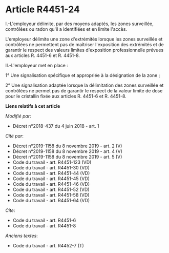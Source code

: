 # Article R4451-24

I.-L'employeur délimite, par des moyens adaptés, les zones surveillée, contrôlées ou radon qu'il a identifiées et en limite
l'accès. 

L'employeur délimite une zone d'extrémités lorsque les zones surveillée et contrôlées ne permettent pas de maîtriser
l'exposition des extrémités et de garantir le respect des valeurs limites d'exposition professionnelle prévues aux articles
R. 4451-6 et R. 4451-8. 

II.-L'employeur met en place : 

1° Une signalisation spécifique et appropriée à la désignation de la zone ; 

2° Une signalisation adaptée lorsque la délimitation des zones surveillée et contrôlées ne permet pas de garantir le respect
de la valeur limite de dose pour le cristallin fixée aux articles R. 4451-6 et R. 4451-8.

**Liens relatifs à cet article**

_Modifié par_:

  - Décret n°2018-437 du 4 juin 2018 - art. 1

_Cité par_:

  - Décret n°2019-1158 du 8 novembre 2019 - art. 2 (V)
  - Décret n°2019-1158 du 8 novembre 2019 - art. 4 (V)
  - Décret n°2019-1158 du 8 novembre 2019 - art. 5 (V)
  - Code du travail - art. R4451-123 (VD)
  - Code du travail - art. R4451-30 (VD)
  - Code du travail - art. R4451-44 (VD)
  - Code du travail - art. R4451-45 (VD)
  - Code du travail - art. R4451-46 (VD)
  - Code du travail - art. R4451-52 (VD)
  - Code du travail - art. R4451-58 (VD)
  - Code du travail - art. R4451-64 (VD)

_Cite_:

  - Code du travail - art. R4451-6
  - Code du travail - art. R4451-8

_Anciens textes_:

  - Code du travail - art. R4452-7 (T)
